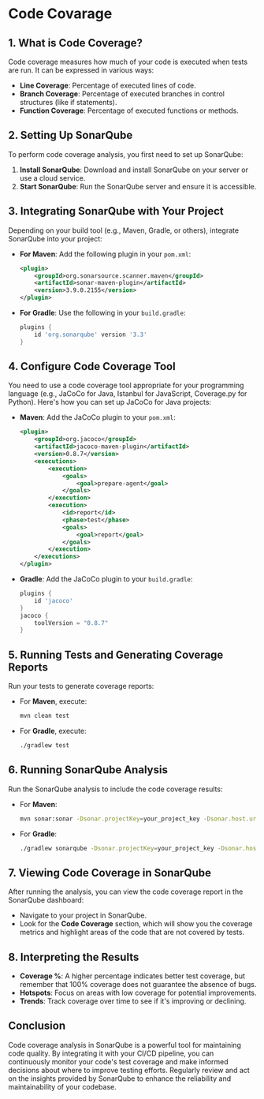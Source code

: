 # Code Covarage

## 1. **What is Code Coverage?**

Code coverage measures how much of your code is executed when tests are run. It can be expressed in various ways:

- **Line Coverage**: Percentage of executed lines of code.
- **Branch Coverage**: Percentage of executed branches in control structures (like if statements).
- **Function Coverage**: Percentage of executed functions or methods.

## 2. **Setting Up SonarQube**

To perform code coverage analysis, you first need to set up SonarQube:

1. **Install SonarQube**: Download and install SonarQube on your server or use a cloud service. 
2. **Start SonarQube**: Run the SonarQube server and ensure it is accessible.

## 3. **Integrating SonarQube with Your Project**

Depending on your build tool (e.g., Maven, Gradle, or others), integrate SonarQube into your project:

- **For Maven**: 
  Add the following plugin in your `pom.xml`:
  ```xml
  <plugin>
      <groupId>org.sonarsource.scanner.maven</groupId>
      <artifactId>sonar-maven-plugin</artifactId>
      <version>3.9.0.2155</version>
  </plugin>
  ```
  
- **For Gradle**: 
  Use the following in your `build.gradle`:
  ```groovy
  plugins {
      id 'org.sonarqube' version '3.3'
  }
  ```

## 4. **Configure Code Coverage Tool**

You need to use a code coverage tool appropriate for your programming language (e.g., JaCoCo for Java, Istanbul for JavaScript, Coverage.py for Python). Here's how you can set up JaCoCo for Java projects:

- **Maven**: Add the JaCoCo plugin to your `pom.xml`:
  ```xml
  <plugin>
      <groupId>org.jacoco</groupId>
      <artifactId>jacoco-maven-plugin</artifactId>
      <version>0.8.7</version>
      <executions>
          <execution>
              <goals>
                  <goal>prepare-agent</goal>
              </goals>
          </execution>
          <execution>
              <id>report</id>
              <phase>test</phase>
              <goals>
                  <goal>report</goal>
              </goals>
          </execution>
      </executions>
  </plugin>
  ```

- **Gradle**: Add the JaCoCo plugin to your `build.gradle`:
  ```groovy
  plugins {
      id 'jacoco'
  }
  jacoco {
      toolVersion = "0.8.7"
  }
  ```

## 5. **Running Tests and Generating Coverage Reports**

Run your tests to generate coverage reports:

- For **Maven**, execute:
  ```bash
  mvn clean test
  ```
  
- For **Gradle**, execute:
  ```bash
  ./gradlew test
  ```

## 6. **Running SonarQube Analysis**

Run the SonarQube analysis to include the code coverage results:

- For **Maven**:
  ```bash
  mvn sonar:sonar -Dsonar.projectKey=your_project_key -Dsonar.host.url=http://localhost:9000 -Dsonar.login=your_token
  ```

- For **Gradle**:
  ```bash
  ./gradlew sonarqube -Dsonar.projectKey=your_project_key -Dsonar.host.url=http://localhost:9000 -Dsonar.login=your_token
  ```

## 7. **Viewing Code Coverage in SonarQube**

After running the analysis, you can view the code coverage report in the SonarQube dashboard:
- Navigate to your project in SonarQube.
- Look for the **Code Coverage** section, which will show you the coverage metrics and highlight areas of the code that are not covered by tests.

## 8. **Interpreting the Results**

- **Coverage %**: A higher percentage indicates better test coverage, but remember that 100% coverage does not guarantee the absence of bugs.
- **Hotspots**: Focus on areas with low coverage for potential improvements.
- **Trends**: Track coverage over time to see if it's improving or declining.

## Conclusion
Code coverage analysis in SonarQube is a powerful tool for maintaining code quality. By integrating it with your CI/CD pipeline, you can continuously monitor your code's test coverage and make informed decisions about where to improve testing efforts. Regularly review and act on the insights provided by SonarQube to enhance the reliability and maintainability of your codebase.